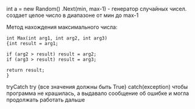 int a = new Random() .Next(min, max-1)    - генератор случайных чисел. создает целое число в диапазоне от мин до max-1





Метод нахождения максимального числа:

    int Max(int arg1, int arg2, int arg3)
    {int result = arg1;
    
    if (arg2 > result) result = arg2;
    if (arg3 > result) result = arg3;
    
    return result;
    }


tryCatch
try
{все значения должны быть True}
catch(exception)
чтобы программа не крашилась, а выдавало сообщение об ошибке и могла продолжать работать дальше

